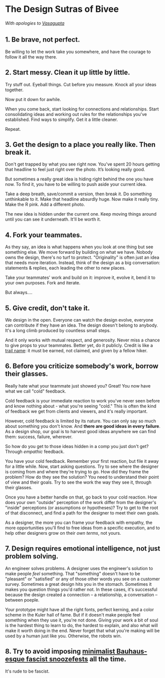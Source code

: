 # The Design Sutras of Bivee
###### With apologies to [Vasagupta](http://en.wikipedia.org/wiki/Shiva_Sutras_of_Vasugupta)

## 1. Be brave, not perfect.

Be willing to let the work take you somewhere, and have the courage to follow it all the way there.

## 2. Start messy. Clean it up little by little.

Try stuff out. Eyeball things. Cut before you  measure. Knock all your ideas together.

Now put it down for awhile.

When you come back, start looking for connections and relationships. Start consolidating ideas and working out rules for the relationships you've established. Find ways to simplify. Get it a little cleaner.

Repeat.

## 3. Get the design to a place you really like. Then break it.

Don't get trapped by what you see right now. You've spent 20 hours getting that headline to feel just right over the photo. It’s looking really good.

But sometimes a really great idea is hiding right behind the one you have now. To find it, you have to be willing to push aside your current idea.

Take a deep breath, save/commit a version, then break it. Do something unthinkable to it. Make that headline absurdly huge. Now make it really tiny. Make the R pink. Add a different photo.

The new idea is hidden under the current one. Keep moving things around until you can see it underneath. It'll be worth it.

## 4. Fork your teammates.

As they say, an idea is what happens when you look at one thing but see something else. We move forward by building on what we  have. Nobody owns the design, there's no turf to protect. "Originality" is often just an idea that needs more iteration. Instead, think of the design as a big conversation: statements & replies, each leading the other to new places.

Take your teammates' work and build on it: improve it, evolve it, bend it to your own purposes. Fork and iterate.

But always....

## 5. Give credit, don't take it.

We design in the open. Everyone can watch the design evolve, everyone can contribute if they have an idea. The design doesn't belong to anybody. It's a long climb produced by countless small steps.

And it only works with mutual respect, and generosity. Never miss a chance to give props to your teammates. Better yet, do it publicly. Credit is like a [trail name](http://www.appalachiantrail.org/about-the-trail): it must be earned, not claimed, and given by a fellow hiker.

## 6. Before you criticize somebody's work, borrow their glasses.

Really hate what your teammate just showed you? Great! You now have what we call "cold" feedback.

Cold feedback is your immediate reaction to work you've never seen before and know nothing about - what you're seeing "cold." This is often the kind of feedback we get from clients and viewers, and it's really important.

However, cold feedback is limited by its nature. You can only say so much about something you don't know. And **there are good ideas in every failure**. As a design shop, our goal is to harvest good ideas anywhere we can find them: success, failure, wherever.

So how do you get to those ideas hidden in a comp you just don't get? Through _empathic_ feedback.

You have your cold feedback. Remember your first reaction, but file it away for a little while. Now, start asking questions. Try to see where the designer is coming from and where they're trying to go. How did they frame the problem? How do they see the solution? You need to understand their point of view and their goals. Try to see the work the way they see it, through their glasses.

Once you have a better handle on that, go back to your cold reaction. How does your own "outside" perception of the work differ from the designer's "inside" perceptions (or assumptions or hypotheses)? Try to get to the root of that disconnect, and find a path for the designer to meet their own goals.

As a designer, the more you can frame your feedback with empathy, the more opportunities you'll find to free ideas from a specific execution, and to help other designers grow on their _own terms_, not yours.

## 7. Design requires emotional intelligence, not just problem solving.

An engineer solves problems. A designer uses the engineer's solution to make people _feel_ something. That "something" doesn't have to be "pleasant" or "satisfied" or any of those other words you see on a customer survey. Sometimes a great design hits you in the stomach. Sometimes it makes you question things you'd rather not. In these cases, it's successful because the design created a connection – a relationship, a conversation – between poeple.

Your prototype might have all the right fonts, perfect kerning, and a color scheme in the Kuler hall of fame. But if it doesn't make people feel something when they use it, you're not done. Giving your work a bit of soul is the hardest thing to learn to do, the hardest to explain, and also what will make it worth doing in the end. Never forget that what you're making will be used by a human just like you. Otherwise, the robots win.

## 8. Try to avoid imposing [minimalist Bauhaus-esque fascist snoozefests](http://www.mcsweeneys.net/articles/im-comic-sans-asshole) all the time.

It's rude to be fascist.
